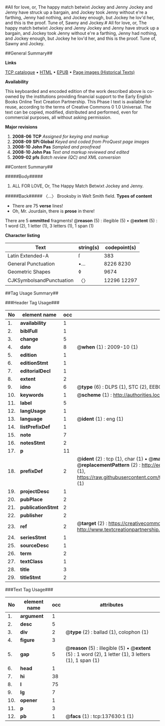 #All for love, or, The happy match betwixt Jockey and Jenny Jockey and Jenny have struck up a bargain, and Jockey took Jenny without e're a farthing, Jenny had nothing, and Jockey enough, but Jockey he lov'd her, and this is the proof. Tune of, Sawny and Jockey.#
All for love, or, The happy match betwixt Jockey and Jenny Jockey and Jenny have struck up a bargain, and Jockey took Jenny without e're a farthing, Jenny had nothing, and Jockey enough, but Jockey he lov'd her, and this is the proof. Tune of, Sawny and Jockey.

##General Summary##

**Links**

[TCP catalogue](http://www.ota.ox.ac.uk/tcp/)  • 
[HTML](http://tei.it.ox.ac.uk/tcp/Texts-HTML/free/A76/A76042.html)  • 
[EPUB](http://tei.it.ox.ac.uk/tcp/Texts-EPUB/free/A76/A76042.epub) • 
[Page images (Historical Texts)](https://data.historicaltexts.jisc.ac.uk/view?pubId=eebo-99897962e&pageId=eebo-99897962e-137630-1)

**Availability**

This keyboarded and encoded edition of the
	       work described above is co-owned by the institutions
	       providing financial support to the Early English Books
	       Online Text Creation Partnership. This Phase I text is
	       available for reuse, according to the terms of Creative
	       Commons 0 1.0 Universal. The text can be copied,
	       modified, distributed and performed, even for
	       commercial purposes, all without asking permission.

**Major revisions**

1. __2008-06__ __TCP__ *Assigned for keying and markup*
1. __2008-09__ __SPi Global__ *Keyed and coded from ProQuest page images*
1. __2008-10__ __John Pas__ *Sampled and proofread*
1. __2008-10__ __John Pas__ *Text and markup reviewed and edited*
1. __2009-02__ __pfs__ *Batch review (QC) and XML conversion*

##Content Summary##

#####Body#####

1. ALL FOR LOVE, Or, The Happy Match Betwixt Jockey and Jenny.

#####Back#####
〈…〉 Brooksby in Weſt Smith field.
**Types of content**

  * There are 75 **verse** lines!
  * Oh, Mr. Jourdain, there is **prose** in there!

There are 5 **ommitted** fragments! 
 @__reason__ (5) : illegible (5)  •  @__extent__ (5) : 1 word (2), 1 letter (1), 3 letters (1), 1 span (1)

**Character listing**


|Text|string(s)|codepoint(s)|
|---|---|---|
|Latin Extended-A|ſ|383|
|General Punctuation|•…|8226 8230|
|Geometric Shapes|◊|9674|
|CJKSymbolsandPunctuation|〈〉|12296 12297|

##Tag Usage Summary##

###Header Tag Usage###

|No|element name|occ|attributes|
|---|---|---|---|
|1.|__availability__|1||
|2.|__biblFull__|1||
|3.|__change__|5||
|4.|__date__|8| @__when__ (1) : 2009-10 (1)|
|5.|__edition__|1||
|6.|__editionStmt__|1||
|7.|__editorialDecl__|1||
|8.|__extent__|2||
|9.|__idno__|6| @__type__ (6) : DLPS (1), STC (2), EEBO-CITATION (1), PROQUEST (1), VID (1)|
|10.|__keywords__|1| @__scheme__ (1) : http://authorities.loc.gov/ (1)|
|11.|__label__|5||
|12.|__langUsage__|1||
|13.|__language__|1| @__ident__ (1) : eng (1)|
|14.|__listPrefixDef__|1||
|15.|__note__|7||
|16.|__notesStmt__|2||
|17.|__p__|11||
|18.|__prefixDef__|2| @__ident__ (2) : tcp (1), char (1)  •  @__matchPattern__ (2) : ([0-9\-]+):([0-9IVX]+) (1), (.+) (1)  •  @__replacementPattern__ (2) : http://eebo.chadwyck.com/downloadtiff?vid=$1&page=$2 (1), https://raw.githubusercontent.com/textcreationpartnership/Texts/master/tcpchars.xml#$1 (1)|
|19.|__projectDesc__|1||
|20.|__pubPlace__|2||
|21.|__publicationStmt__|2||
|22.|__publisher__|2||
|23.|__ref__|2| @__target__ (2) : https://creativecommons.org/publicdomain/zero/1.0/ (1), http://www.textcreationpartnership.org/docs/. (1)|
|24.|__seriesStmt__|1||
|25.|__sourceDesc__|1||
|26.|__term__|2||
|27.|__textClass__|1||
|28.|__title__|3||
|29.|__titleStmt__|2||


###Text Tag Usage###

|No|element name|occ|attributes|
|---|---|---|---|
|1.|__argument__|1||
|2.|__desc__|5||
|3.|__div__|2| @__type__ (2) : ballad (1), colophon (1)|
|4.|__figure__|3||
|5.|__gap__|5| @__reason__ (5) : illegible (5)  •  @__extent__ (5) : 1 word (2), 1 letter (1), 3 letters (1), 1 span (1)|
|6.|__head__|1||
|7.|__hi__|38||
|8.|__l__|75||
|9.|__lg__|7||
|10.|__opener__|1||
|11.|__p__|3||
|12.|__pb__|1| @__facs__ (1) : tcp:137630:1 (1)|
